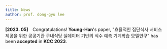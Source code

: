 ```yaml
---
title: News
author: prof. dong-gyu lee
---
```

**[2023. 05]** Congratulations! **Young-Han**'s paper, "효율적인 집단식사 서비스 제공을 위한 공공기관 구내식당 실데이터 기반의 식수 예측 기계학습 모델연구" has been **accepted** in **KCC 2023**.
